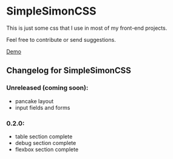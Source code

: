 # SimpleSimonCSS

This is just some css that I use in most of my front-end projects.

Feel free to contribute or send suggestions.

[Demo](https://simonhlee97.github.io/simplesimoncss)

## Changelog for SimpleSimonCSS

### Unreleased (coming soon):

-   pancake layout
-   input fields and forms

### 0.2.0:

-   table section complete
-   debug section complete
-   flexbox section complete
